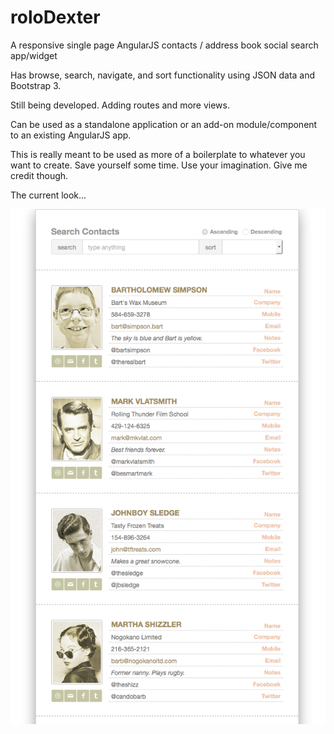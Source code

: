 # roloDexter
A responsive single page AngularJS contacts / address book social search app/widget 

Has browse, search, navigate, and sort functionality using JSON data and Bootstrap 3.

Still being developed.  Adding routes and more views.

Can be used as a standalone application or an add-on module/component to an existing AngularJS app.

This is really meant to be used as more of a boilerplate to whatever you want to create.  Save yourself some time.  Use your imagination. Give me credit though.

The current look...

![](/screenshots/rolodexter.png)

